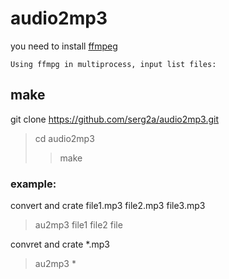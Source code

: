 audio2mp3
========
you need to install [ffmpeg](https://ffmpeg.org/download.html 
"Dowonload ffmpeg" )

	Using ffmpg in multiprocess, input list files:
## **make**
git clone https://github.com/serg2a/audio2mp3.git
> cd audio2mp3
>> make

### **example:**
convert and crate file1.mp3 file2.mp3 file3.mp3
> au2mp3 file1 file2 file  

convret and crate *.mp3
> au2mp3 *  

